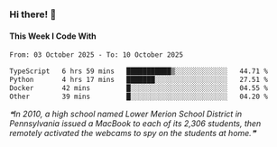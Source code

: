 ### Hi there! 👋

#### This Week I Code With
<!--START_SECTION:waka-->

```txt
From: 03 October 2025 - To: 10 October 2025

TypeScript   6 hrs 59 mins   ███████████▒░░░░░░░░░░░░░   44.71 %
Python       4 hrs 17 mins   ███████░░░░░░░░░░░░░░░░░░   27.51 %
Docker       42 mins         █░░░░░░░░░░░░░░░░░░░░░░░░   04.55 %
Other        39 mins         █░░░░░░░░░░░░░░░░░░░░░░░░   04.20 %
```

<!--END_SECTION:waka-->

<!--STARTS_HERE_QUOTE_README-->
<i>❝In 2010, a high school named Lower Merion School District in Pennsylvania issued a MacBook to each of its 2,306 students, then remotely activated the webcams to spy on the students at home.❞</i>
<!--ENDS_HERE_QUOTE_README-->
